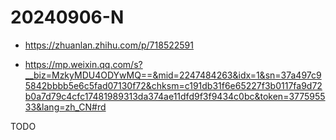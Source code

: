# 20240906-N

+ <https://zhuanlan.zhihu.com/p/718522591>

+ <https://mp.weixin.qq.com/s?__biz=MzkyMDU4ODYwMQ==&mid=2247484263&idx=1&sn=37a497c95842bbbb5e6c5fad07130f72&chksm=c191db31f6e65227f3b0117fa9d72b0a7d79c4cfc17481989313da374ae11dfd9f3f9434c0bc&token=377595533&lang=zh_CN#rd>


TODO
